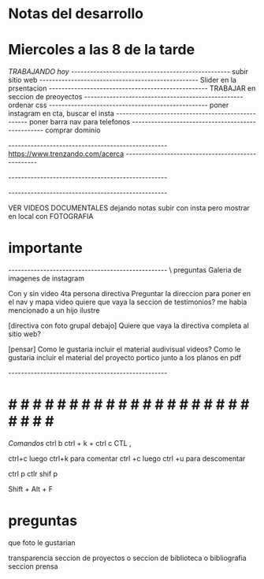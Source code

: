 # Notas del desarrollo
# Miercoles a las 8 de la tarde  
*TRABAJANDO hoy*
*--------------------------------------------------*
 subir sitio web 
*--------------------------------------------------*
Slider en la prsentacion
*--------------------------------------------------*
TRABAJAR en seccion de preoyectos
*--------------------------------------------------*
ordenar css
*--------------------------------------------------*
poner instagram en cta, buscar el insta
*--------------------------------------------------*
poner barra nav para telefonos
*--------------------------------------------------*
 comprar dominio

*--------------------------------------------------*
https://www.trenzando.com/acerca
*--------------------------------------------------*

*--------------------------------------------------*

*--------------------------------------------------*

VER VIDEOS DOCUMENTALES dejando notas
subir con insta pero mostrar en local con FOTOGRAFIA

# importante 


*--------------------------------------------------*
\\ preguntas
Galeria de imagenes de instagram 

Con y sin video 
4ta persona directiva
Preguntar la direccion para poner en el nav y mapa
video 
quiere que vaya la seccion de testimonios?
me habia mencionado a un hijo ilustre

[directiva con foto grupal debajo] 
Quiere que vaya la directiva completa al sitio web?

[pensar]
Como le gustaria incluir el material audivisual videos?
Como le gustaria incluir el material del proyecto portico junto a los
planos en pdf 




*--------------------------------------------------*
# # # # # # # # # # # # # # # # # # # # # # # # # #



*Comandos*
ctrl b
ctrl + k + ctrl c
CTL ,

ctrl+c luego ctrl+k para comentar
ctrl +c luego ctrl +u para descomentar

ctrl p
ctlr shif p

Shift + Alt + F


# preguntas
que foto le gustarian

transparencia 
seccion de proyectos
o seccion de biblioteca o bibliografia seccion prensa